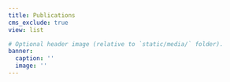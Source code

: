 ```yaml
---
title: Publications
cms_exclude: true
view: list

# Optional header image (relative to `static/media/` folder).
banner:
  caption: ''
  image: ''
---
```

